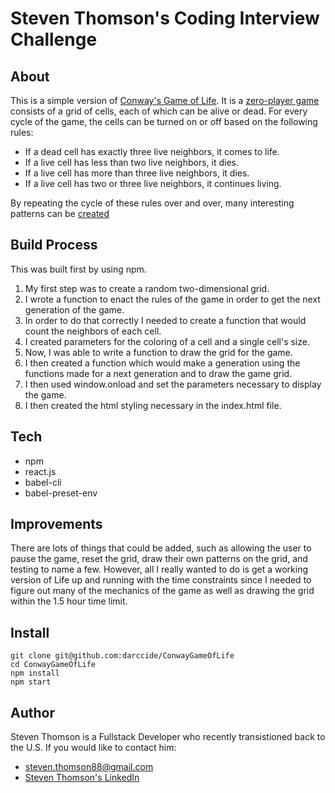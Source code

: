 # Steven Thomson's Coding Interview Challenge

## About
This is a simple version of [Conway's Game of Life](https://en.wikipedia.org/wiki/Conway's_Game_of_Life). It is a [zero-player game](https://en.wikipedia.org/wiki/Zero-player_game) consists of a grid of cells, each of which can be alive or dead. For every cycle of the game, the cells can be turned on or off based on the following rules:


  * If a dead cell has exactly three live neighbors, it comes to life.
  * If a live cell has less than two live neighbors, it dies.
  * If a live cell has more than three live neighbors, it dies.
  * If a live cell has two or three live neighbors, it continues living.

By repeating the cycle of these rules over and over, many interesting patterns can be [created](https://www.youtube.com/watch?v=C2vgICfQawE&t=194s)
## Build Process
This was built first by using npm. 
  1. My first step was to create a random two-dimensional grid. 
  2. I wrote a function to enact the rules of the game in order to get the next generation of the game. 
  3. In order to do that correctly I needed to create a function that would count the neighbors of each cell.
  4. I created parameters for the coloring of a cell and a single cell's size.
  5. Now, I was able to write a function to draw the grid for the game.
  6. I then created a function which would make a generation using the functions made for a next generation and to draw the game grid.
  7. I then used window.onload and set the parameters necessary to display the game.
  8. I then created the html styling necessary in the index.html file.
## Tech
 * npm
 * react.js 
 * babel-cli 
 * babel-preset-env

## Improvements
There are lots of things that could be added, such as allowing the user to pause the game, reset the grid, draw their own patterns on the grid, and testing to name a few. However, all I really wanted to do is get a working version of Life up and running with the time constraints since I needed to figure out many of the mechanics of the game as well as drawing the grid within the 1.5 hour time limit. 

## Install
```
git clone git@github.com:darccide/ConwayGameOfLife
cd ConwayGameOfLife
npm install
npm start
```
## Author
Steven Thomson is a Fullstack Developer who recently transistioned back to the U.S. If you would like to contact him:

 * steven.thomson88@gmail.com
 * [Steven Thomson's LinkedIn](https://www.linkedin.com/in/steventhomson1988/)

